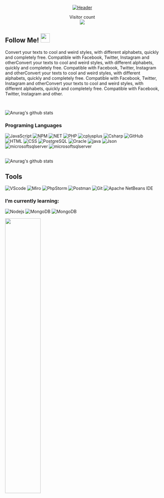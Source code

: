 
<p  align="center" ><a target="_blank" rel="noopener noreferrer" href="https://user-images.githubusercontent.com/63412382/126063427-00cb2639-cd03-447c-8d28-cec53c97fc89.gif"><img src="https://user-images.githubusercontent.com/63412382/126063427-00cb2639-cd03-447c-8d28-cec53c97fc89.gif" alt="Header" title="Header" style="max-width:150%;"></a></p>

<p align="center"> 
  Visitor count<br>
  <img src="https://profile-counter.glitch.me/OsamaRaed/count.svg" />
</p>  
<h2> Follow Me! <img src="https://raw.githubusercontent.com/iampavangandhi/iampavangandhi/master/gifs/Hi.gif" width="30px"></h2>
 <p>Convert your texts to cool and weird styles, with different alphabets, quickly and completely free. Compatible with Facebook, Twitter, Instagram and otherConvert your texts to cool and weird styles, with different alphabets, quickly and completely free. Compatible with Facebook, Twitter, Instagram and otherConvert your texts to cool and weird styles, with different alphabets, quickly and completely free. Compatible with Facebook, Twitter, Instagram and otherConvert your texts to cool and weird styles, with different alphabets, quickly and completely free. Compatible with Facebook, Twitter, Instagram and other.</p>
</br>
 
![Anurag's github stats](https://github-readme-stats.vercel.app/api?show_icons=true&theme=radical&username=OsamaRaed)

### Programing Languages 
![JavaScript](https://img.shields.io/badge/-JavaScript-000?&logo=JavaScript)
![NPM](https://img.shields.io/badge/-npm-000?&logo=npm)
![NET]( https://img.shields.io/badge/-.NET-000?&logo=.NET)
![PHP]( https://img.shields.io/badge/-PHP-000?&logo=PHP)
![cplusplus]( https://img.shields.io/badge/-cplusplus-000?&logo=cplusplus)
![Csharp](  https://img.shields.io/badge/-csharp-000?&logo=csharp)
![GitHub](https://img.shields.io/badge/-GitHub-000?&logo=GitHub)
![HTML](https://img.shields.io/badge/-HTML5-000?&logo=HTML5)
![CSS](https://img.shields.io/badge/-CSS3-000?&logo=CSS3&logoColor=1572B6)
![PostgreSQL](https://img.shields.io/badge/-PostgreSQL-000?&logo=PostgreSQL)
![Oracle](https://img.shields.io/badge/-Oracle-000?&logo=Oracle&logoColor=F80000)
![java](https://img.shields.io/badge/-Java-000?&logo=java&logoColor=4479A1)
![Json](https://img.shields.io/badge/-Json-000?&logo=Json)
![microsoftsqlserver](https://img.shields.io/badge/-Microsoft%20SQL%20Server-000?&logo=microsoftsqlserver)
![microsoftsqlserver](https://img.shields.io/badge/-awsamplify-000?&logo=awsamplify)

<br/>![Anurag's github stats](https://github-readme-stats.vercel.app/api/top-langs/?username=OsamaRaed&layout=compact&theme=radical)<br/>

## Tools
![VScode](https://img.shields.io/badge/-VSCode-000?&logo=VisualStudioCode&logoColor=007ACC)
![Miro](https://img.shields.io/badge/-Miro-000?&logo=Miro)
![PhpStorm](https://img.shields.io/badge/-PhpStorm-000?&logo=PhpStorm)
![Postman](https://img.shields.io/badge/-Postman-000?&logo=Postman)
![Git](https://img.shields.io/badge/-Git-000?&logo=Git)
![Apache NetBeans IDE](https://img.shields.io/badge/-apachenetbeanside-000?&logo=apachenetbeanside)

### I’m currently learning: 
![Nodejs](https://img.shields.io/badge/-NodeJs-000?&logo=Node.js) 
![MongoDB](https://img.shields.io/badge/-MongoDB-000?&logo=MongoDB)
![MongoDB](https://img.shields.io/badge/-MongoDB-000?&logo=MongoDB)



<img src="https://github-readme-streak-stats.herokuapp.com/?user=OsamaRaed&theme=dark" width="48%" >
